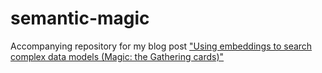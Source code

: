 # semantic-magic

Accompanying repository for my blog post ["Using embeddings to search complex data models (Magic: the Gathering cards)"](https://gynther.xyz/ravings/semantic-magic)
